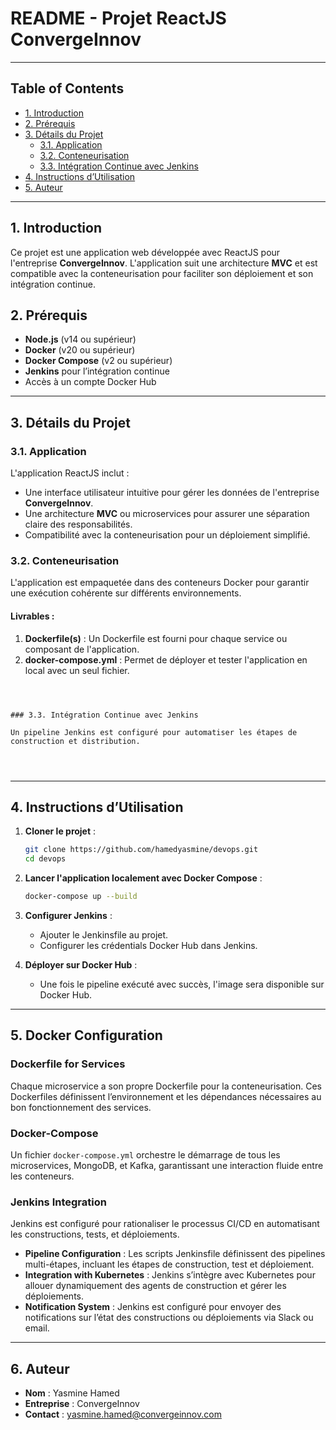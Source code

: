# README - Projet ReactJS ConvergeInnov

---
## Table of Contents
- [1. Introduction](#introduction)
- [2. Prérequis](#prérequis)
- [3. Détails du Projet](#détails-du-projet)
  - [3.1. Application](#31-application)
  - [3.2. Conteneurisation](#32-conteneurisation)
  - [3.3. Intégration Continue avec Jenkins](#33-intégration-continue-avec-jenkins)
- [4. Instructions d’Utilisation](#4-instructions-dutilisation)
- [5. Auteur](#5-auteur)
---



## 1. Introduction

Ce projet est une application web développée avec ReactJS pour l'entreprise **ConvergeInnov**. L'application suit une architecture **MVC** et est compatible avec la conteneurisation pour faciliter son déploiement et son intégration continue.

## 2. Prérequis

- **Node.js** (v14 ou supérieur)
- **Docker** (v20 ou supérieur)
- **Docker Compose** (v2 ou supérieur)
- **Jenkins** pour l’intégration continue
- Accès à un compte Docker Hub

---

## 3. Détails du Projet

### 3.1. Application

L'application ReactJS inclut :

- Une interface utilisateur intuitive pour gérer les données de l'entreprise **ConvergeInnov**.
- Une architecture **MVC** ou microservices pour assurer une séparation claire des responsabilités.
- Compatibilité avec la conteneurisation pour un déploiement simplifié.

### 3.2. Conteneurisation

L'application est empaquetée dans des conteneurs Docker pour garantir une exécution cohérente sur différents environnements.

#### Livrables :

1. **Dockerfile(s)** : Un Dockerfile est fourni pour chaque service ou composant de l'application.
2. **docker-compose.yml** : Permet de déployer et tester l'application en local avec un seul fichier.


```



### 3.3. Intégration Continue avec Jenkins

Un pipeline Jenkins est configuré pour automatiser les étapes de construction et distribution.




```

---

## 4. Instructions d’Utilisation

1. **Cloner le projet** :

   ```bash
   git clone https://github.com/hamedyasmine/devops.git
   cd devops
   ```

2. **Lancer l'application localement avec Docker Compose** :

   ```bash
   docker-compose up --build
   ```

3. **Configurer Jenkins** :

   - Ajouter le Jenkinsfile au projet.
   - Configurer les crédentials Docker Hub dans Jenkins.

4. **Déployer sur Docker Hub** :

   - Une fois le pipeline exécuté avec succès, l'image sera disponible sur Docker Hub.

---

## 5. Docker Configuration

### Dockerfile for Services

Chaque microservice a son propre Dockerfile pour la conteneurisation. Ces Dockerfiles définissent l’environnement et les dépendances nécessaires au bon fonctionnement des services.

### Docker-Compose

Un fichier `docker-compose.yml` orchestre le démarrage de tous les microservices, MongoDB, et Kafka, garantissant une interaction fluide entre les conteneurs.

### Jenkins Integration

Jenkins est configuré pour rationaliser le processus CI/CD en automatisant les constructions, tests, et déploiements.

- **Pipeline Configuration** : Les scripts Jenkinsfile définissent des pipelines multi-étapes, incluant les étapes de construction, test et déploiement.
- **Integration with Kubernetes** : Jenkins s’intègre avec Kubernetes pour allouer dynamiquement des agents de construction et gérer les déploiements.
- **Notification System** : Jenkins est configuré pour envoyer des notifications sur l’état des constructions ou déploiements via Slack ou email.

---

## 6. Auteur

- **Nom** : Yasmine Hamed
- **Entreprise** : ConvergeInnov
- **Contact** : [yasmine.hamed@convergeinnov.com](mailto:yasmine.hamed@convergeinnov.com)



